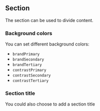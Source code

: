 ## Section
The section can be used to divide content.

### Background colors
You can set different background colors:
- `brandPrimary`
- `brandSecondary`
- `brandTertiary`
- `contrastPrimary`
- `contrastSecondary`
- `contrastTertiary`

### Section title
You could also choose to add a section title
